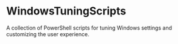 # WindowsTuningScripts
A collection of PowerShell scripts for tuning Windows settings and customizing the user experience.
